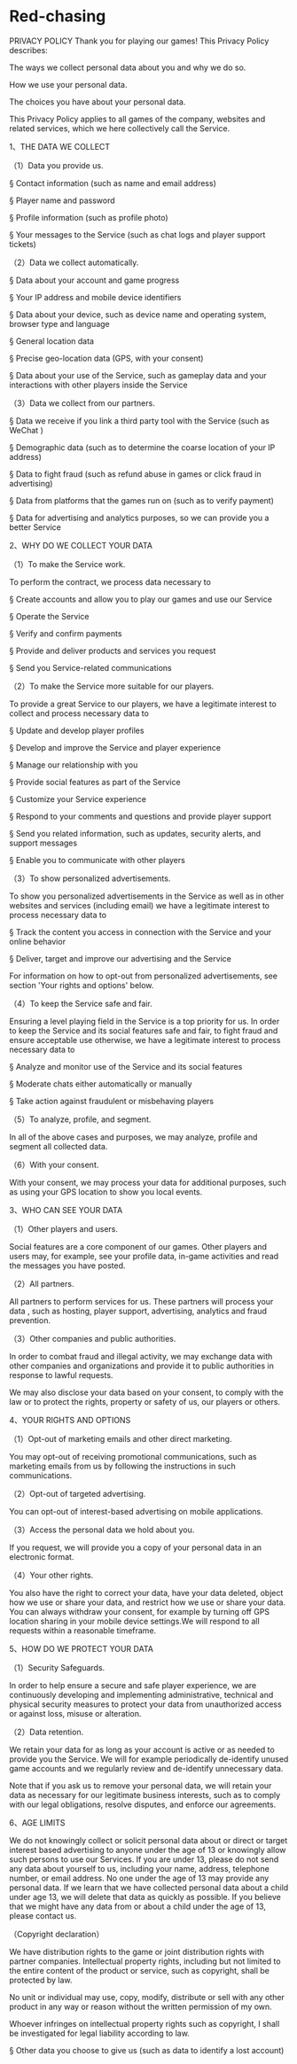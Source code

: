 # Red-chasing

PRIVACY POLICY
Thank you for playing our games! This Privacy Policy describes:

The ways we collect personal data about you and why we do so.

How we use your personal data.

The choices you have about your personal data.

This Privacy Policy applies to all games of the company, websites and related services, which we here collectively call the Service.

1、THE DATA WE COLLECT

（1）Data you provide us.

§ Contact information (such as name and email address)

§ Player name and password

§ Profile information (such as profile photo)

§ Your messages to the Service (such as chat logs and player support tickets)

（2）Data we collect automatically.

§ Data about your account and game progress

§ Your IP address and mobile device identifiers

§ Data about your device, such as device name and operating system, browser type and language

§ General location data

§ Precise geo-location data (GPS, with your consent)

§ Data about your use of the Service, such as gameplay data and your interactions with other players inside the Service

（3）Data we collect from our partners.

§ Data we receive if you link a third party tool with the Service (such as WeChat )

§ Demographic data (such as to determine the coarse location of your IP address)

§ Data to fight fraud (such as refund abuse in games or click fraud in advertising)

§ Data from platforms that the games run on (such as to verify payment)

§ Data for advertising and analytics purposes, so we can provide you a better Service

2、WHY DO WE COLLECT YOUR DATA

（1）To make the Service work.

To perform the contract, we process data necessary to

§ Create accounts and allow you to play our games and use our Service

§ Operate the Service

§ Verify and confirm payments

§ Provide and deliver products and services you request

§ Send you Service-related communications

（2）To make the Service more suitable for our players.

To provide a great Service to our players, we have a legitimate interest to collect and process necessary data to

§ Update and develop player profiles

§ Develop and improve the Service and player experience

§ Manage our relationship with you

§ Provide social features as part of the Service

§ Customize your Service experience

§ Respond to your comments and questions and provide player support

§ Send you related information, such as updates, security alerts, and support messages

§ Enable you to communicate with other players

（3）To show personalized advertisements.

To show you personalized advertisements in the Service as well as in other websites and services (including email) we have a legitimate interest to process necessary data to

§ Track the content you access in connection with the Service and your online behavior

§ Deliver, target and improve our advertising and the Service

For information on how to opt-out from personalized advertisements, see section 'Your rights and options' below.

（4）To keep the Service safe and fair.

Ensuring a level playing field in the Service is a top priority for us. In order to keep the Service and its social features safe and fair, to fight fraud and ensure acceptable use otherwise, we have a legitimate interest to process necessary data to

§ Analyze and monitor use of the Service and its social features

§ Moderate chats either automatically or manually

§ Take action against fraudulent or misbehaving players

（5）To analyze, profile, and segment.

In all of the above cases and purposes, we may analyze, profile and segment all collected data.

（6）With your consent.

With your consent, we may process your data for additional purposes, such as using your GPS location to show you local events.

3、WHO CAN SEE YOUR DATA

（1）Other players and users.

Social features are a core component of our games. Other players and users may, for example, see your profile data, in-game activities and read the messages you have posted.

（2）All partners.

All partners to perform services for us. These partners will process your data , such as hosting, player support, advertising, analytics and fraud prevention.

（3）Other companies and public authorities.

In order to combat fraud and illegal activity, we may exchange data with other companies and organizations and provide it to public authorities in response to lawful requests.

We may also disclose your data based on your consent, to comply with the law or to protect the rights, property or safety of us, our players or others.

4、YOUR RIGHTS AND OPTIONS

（1）Opt-out of marketing emails and other direct marketing.

You may opt-out of receiving promotional communications, such as marketing emails from us by following the instructions in such communications.

（2）Opt-out of targeted advertising.

You can opt-out of interest-based advertising on mobile applications.

（3）Access the personal data we hold about you.

If you request, we will provide you a copy of your personal data in an electronic format.

（4）Your other rights.

You also have the right to correct your data, have your data deleted, object how we use or share your data, and restrict how we use or share your data. You can always withdraw your consent, for example by turning off GPS location sharing in your mobile device settings.We will respond to all requests within a reasonable timeframe.

5、HOW DO WE PROTECT YOUR DATA

（1）Security Safeguards.

In order to help ensure a secure and safe player experience, we are continuously developing and implementing administrative, technical and physical security measures to protect your data from unauthorized access or against loss, misuse or alteration.

（2）Data retention.

We retain your data for as long as your account is active or as needed to provide you the Service. We will for example periodically de-identify unused game accounts and we regularly review and de-identify unnecessary data.

Note that if you ask us to remove your personal data, we will retain your data as necessary for our legitimate business interests, such as to comply with our legal obligations, resolve disputes, and enforce our agreements.

6、AGE LIMITS

We do not knowingly collect or solicit personal data about or direct or target interest based advertising to anyone under the age of 13 or knowingly allow such persons to use our Services. If you are under 13, please do not send any data about yourself to us, including your name, address, telephone number, or email address. No one under the age of 13 may provide any personal data. If we learn that we have collected personal data about a child under age 13, we will delete that data as quickly as possible. If you believe that we might have any data from or about a child under the age of 13, please contact us.

（Copyright declaration）

We have distribution rights to the game or joint distribution rights with partner companies. Intellectual property rights, including but not limited to the entire content of the product or service, such as copyright, shall be protected by law.

No unit or individual may use, copy, modify, distribute or sell with any other product in any way or reason without the written permission of my own.

Whoever infringes on intellectual property rights such as copyright, I shall be investigated for legal liability according to law.

§ Other data you choose to give us (such as data to identify a lost account)
